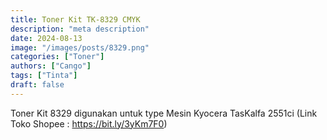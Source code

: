 ```yaml
---
title: Toner Kit TK-8329 CMYK
description: "meta description"
date: 2024-08-13
image: "/images/posts/8329.png"
categories: ["Toner"]
authors: ["Cango"]
tags: ["Tinta"]
draft: false
---
```


Toner Kit 8329 digunakan untuk type Mesin Kyocera TasKalfa 2551ci (Link Toko Shopee : https://bit.ly/3yKm7F0)
